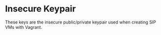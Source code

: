 # Insecure Keypair

These keys are the insecure public/private keypair used when creating SIP VMs
with Vagrant.
